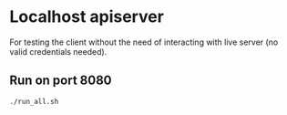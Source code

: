 # Localhost apiserver

For testing the client without the need of interacting with live server (no valid credentials needed).

## Run on port 8080

```bash
./run_all.sh
```
